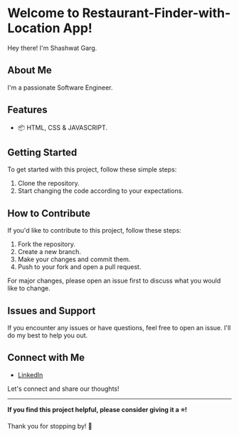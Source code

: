 # Welcome to Restaurant-Finder-with-Location App!

Hey there!  I'm Shashwat Garg.

## About Me

I'm a passionate Software Engineer.

## Features

- 📦 HTML, CSS & JAVASCRIPT.

## Getting Started

To get started with this project, follow these simple steps:

1. Clone the repository.
2. Start changing the code according to your expectations.

## How to Contribute

If you'd like to contribute to this project, follow these steps:

1. Fork the repository.
2. Create a new branch.
3. Make your changes and commit them.
4. Push to your fork and open a pull request.

For major changes, please open an issue first to discuss what you would like to change.

## Issues and Support

If you encounter any issues or have questions, feel free to open an issue. I'll do my best to help you out.

## Connect with Me

- [LinkedIn](https://www.linkedin.com/in/shashwat-garg-76598323b/)

Let's connect and share our thoughts!

---

**If you find this project helpful, please consider giving it a ⭐️!**

Thank you for stopping by! 🌟

